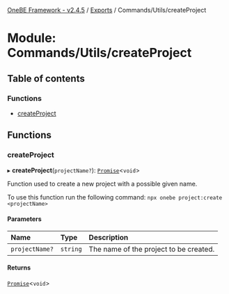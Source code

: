 [OneBE Framework - v2.4.5](../README.md) / [Exports](../modules.md) / Commands/Utils/createProject

# Module: Commands/Utils/createProject

## Table of contents

### Functions

- [createProject](Commands_Utils_createProject.md#createproject)

## Functions

### createProject

▸ **createProject**(`projectName?`): [`Promise`]( https://developer.mozilla.org/en-US/docs/Web/JavaScript/Reference/Global_Objects/Promise )<`void`\>

Function used to create a new project with a possible given name.

To use this function run the following command:
`npx onebe project:create <projectName>`

#### Parameters

| Name | Type | Description |
| :------ | :------ | :------ |
| `projectName?` | `string` | The name of the project to be created. |

#### Returns

[`Promise`]( https://developer.mozilla.org/en-US/docs/Web/JavaScript/Reference/Global_Objects/Promise )<`void`\>
